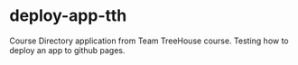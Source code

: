 # deploy-app-tth
Course Directory application from Team TreeHouse course. Testing how to deploy an app to github pages.
